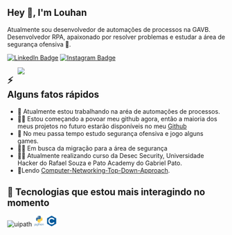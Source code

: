 

<h2>Hey 👋, I'm Louhan</h2>
<p>Atualmente sou desenvolvedor de automações de processos na GAVB.            
    Desenvolvedor RPA, apaixonado por resolver problemas e estudar a área de segurança ofensiva  🎯.
</p>
<p>
    <a href="https://www.linkedin.com/in/louhan-leal-vargas-734168195/" target="_blank" rel="noreferrer"><img src="https://img.shields.io/badge/-@mazarafa-0077B5?style=flat-square&amp;labelColor=0077B5&amp;logo=LinkedIn&amp;link=https://www.linkedin.com/in/louhan-leal-vargas-734168195/" alt="LinkedIn Badge"></a> 
    <a href="https://www.instagram.com/louhanlealvargas/" target="_blank" rel="noreferrer"><img src="https://img.shields.io/badge/-@mazarafa-purple?style=flat&logo=instagram&logoColor=white&link=https://www.instagram.com/louhanlealvargas/" alt="Instagram Badge"></a>
</p>

<img align="right" src="https://68.media.tumblr.com/2b67d3c84b97e979b4d690a58c43ac61/tumblr_ocnd9eT2fP1qe8lb8o1_500.gif" width="480" />
<h2>⚡️ Alguns fatos rápidos</h2>
<ul>
    <li>🔭 Atualmente estou trabalhando na aréa de automações de processos.</li>
    <li>👨‍💻 Estou começando a povoar meu github agora, então a maioria dos meus projetos no futuro estarão disponíveis no meu <a href="https://github.com/louhan-dev">Github</a></li>
    <li>💬 No meu passa tempo estudo segurança ofensiva e jogo alguns games.</li>
    <li> 👨‍💻 Em busca da migração para a área de segurança </li>
    <li> 👨‍💻 Atualmente realizando curso da Desec Security, Universidade Hacker do Rafael Souza e Pato Academy do Gabriel Pato. </li>
    <li>📙Lendo <a href="https://www.amazon.com.br/Redes-Computadores-Internet-Abordagem-Top-Down/dp/8581436773/ref=sr_1_1?crid=19OD7TJWP4PTA&keywords=redes+de+computadores+e+a+internet+uma+abordagem+top-down&qid=1665195211&qu=eyJxc2MiOiIxLjk2IiwicXNhIjoiMS4yNCIsInFzcCI6IjEuMDAifQ%3D%3D&s=books&sprefix=redes+de+computadores+e+a+int%2Cstripbooks%2C228&sr=1-1&ufe=app_do%3Aamzn1.fos.6a09f7ec-d911-4889-ad70-de8dd83c8a74">Computer-Networking-Top-Down-Approach</a>.</li>
</ul>
<h2>🚀 Tecnologias que estou mais interagindo no momento</h2>
<p align="left">
    <img src="https://cdn.worldvectorlogo.com/logos/uipath-3.svg" alt="uipath" width="25" height="25" />
    <img src="https://raw.githubusercontent.com/devicons/devicon/master/icons/python/python-original-wordmark.svg" alt="python" width="25" height="25" />
    <img src="https://raw.githubusercontent.com/devicons/devicon/1119b9f84c0290e0f0b38982099a2bd027a48bf1/icons/c/c-plain.svg" alt="c" width="25" height="25" />
    
</p>
